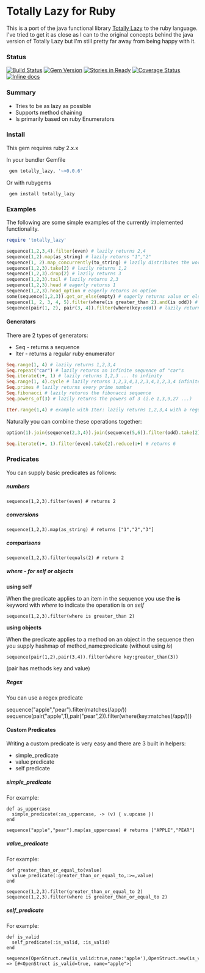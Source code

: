 # Totally Lazy for Ruby

This is a port of the java functional library [Totally Lazy](https://code.google.com/p/totallylazy/) to the ruby language. I've tried to get it as close as I can to the original concepts behind the java version of Totally Lazy but I'm still pretty far away from being happy with it.

### Status

[![Build Status](https://travis-ci.org/kingsleyh/totally_lazy.svg?branch=master)](https://travis-ci.org/kingsleyh/totally_lazy)
[![Gem Version](https://badge.fury.io/rb/totally_lazy.svg)](http://badge.fury.io/rb/totally_lazy)
[![Stories in Ready](https://badge.waffle.io/kingsleyh/totally_lazy.svg?label=ready&title=Ready)](http://waffle.io/kingsleyh/totally_lazy)
[![Coverage Status](https://coveralls.io/repos/kingsleyh/totally_lazy/badge.png?branch=master)](https://coveralls.io/r/kingsleyh/totally_lazy?branch=master)
[![Inline docs](http://inch-ci.org/github/kingsleyh/totally_lazy.png?branch=master)](http://inch-ci.org/github/kingsleyh/totally_lazy)
### Summary

* Tries to be as lazy as possible
* Supports method chaining
* Is primarily based on ruby Enumerators

### Install

This gem requires ruby 2.x.x

In your bundler Gemfile

```ruby
 gem totally_lazy, '~>0.0.6' 
```

Or with rubygems

```
 gem install totally_lazy
```

### Examples

The following are some simple examples of the currently implemented functionality.

```ruby
require 'totally_lazy'

sequence(1,2,3,4).filter(even) # lazily returns 2,4
sequence(1,2).map(as_string) # lazily returns "1","2"
sequence(1, 2).map_concurrently(to_string) # lazily distributes the work to background threads
sequence(1,2,3).take(2) # lazily returns 1,2
sequence(1,2,3).drop(2) # lazily returns 3
sequence(1,2,3).tail # lazily returns 2,3
sequence(1,2,3).head # eagerly returns 1
sequence(1,2,3).head_option # eagerly returns an option
some(sequence(1,2,3)).get_or_else(empty) # eagerly returns value or else empty sequence
sequence(1, 2, 3, 4, 5).filter(where(is greater_than 2).and(is odd)) # lazily returns 3,5
sequence(pair(1, 2), pair(3, 4)).filter(where(key:odd)) # lazily returns 1,3
```

#### Generators

There are 2 types of generators:

* Seq - returns a sequence
* Iter - returns a regular ruby enumerator

```ruby
Seq.range(1, 4) # lazily returns 1,2,3,4
Seq.repeat("car") # lazily returns an infinite sequence of "car"s
Seq.iterate(:+, 1) # lazily returns 1,2,3 ... to infinity
Seq.range(1, 4).cycle # lazily returns 1,2,3,4,1,2,3,4,1,2,3,4 infinitely
Seq.primes # lazily returns every prime number
Seq.fibonacci # lazily returns the fibonacci sequence
Seq.powers_of(3) # lazily returns the powers of 3 (i.e 1,3,9,27 ...)

Iter.range(1,4) # example with Iter: lazily returns 1,2,3,4 with a regular ruby enumerator
```

Naturally you can combine these operations together:

```ruby
option(1).join(sequence(2,3,4)).join(sequence(5,6)).filter(odd).take(2) # lazily returns 1,3

Seq.iterate(:+, 1).filter(even).take(2).reduce(:+) # returns 6
```

### Predicates

You can supply basic predicates as follows:

##### numbers

    sequence(1,2,3).filter(even) # returns 2

##### conversions

    sequence(1,2,3).map(as_string) # returns ["1","2","3"]

##### comparisons

    sequence(1,2,3).filter(equals(2) # return 2

##### where - for self or objects

**using self**

When the predicate applies to an item in the sequence you use the **is** keyword with *where* to indicate the operation is on *self*

    sequence(1,2,3).filter(where is greater_than 2)

**using objects**

When the predicate applies to a method on an object in the sequence then you supply hashmap of method_name:predicate (without using *is*)

    sequence(pair(1,2),pair(3,4)).filter(where key:greater_than(3))

(pair has methods key and value)

##### Regex

You can use a regex predicate

   sequence("apple","pear").filter(matches(/app/))
   sequence(pair("apple",1),pair("pear",2)).filter(where(key:matches(/app/)))

#### Custom Predicates

Writing a custom predicate is very easy and there are 3 built in helpers:

* simple_predicate
* value predicate
* self predicate

##### simple_predicate

For example:

    def as_uppercase
      simple_predicate(:as_uppercase, -> (v) { v.upcase })
    end

    sequence("apple","pear").map(as_uppercase) # returns ["APPLE","PEAR"]

##### value_predicate

For example:

    def greater_than_or_equal_to(value)
      value_predicate(:greater_than_or_equal_to,:>=,value)
    end

    sequence(1,2,3).filter(greater_than_or_equal_to 2)
    sequence(1,2,3).filter(where is greater_than_or_equal_to 2)

##### self_predicate

For example:

    def is_valid
      self_predicate(:is_valid, :is_valid)
    end

    sequence(OpenStruct.new(is_valid:true,name:'apple'),OpenStruct.new(is_valid:false,name:'pear')).filter(is_valid).to_a
    => [#<OpenStruct is_valid=true, name="apple">]

